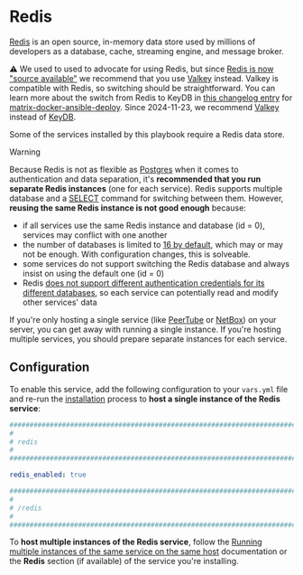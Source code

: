 # Redis

[Redis](https://redis.io/) is an open source, in-memory data store used by millions of developers as a database, cache, streaming engine, and message broker.

⚠️ We used to used to advocate for using Redis, but since [Redis is now "source available"](https://redis.com/blog/redis-adopts-dual-source-available-licensing/) we recommend that you use [Valkey](valkey.md) instead. Valkey is compatible with Redis, so switching should be straightforward. You can learn more about the switch from Redis to KeyDB in [this changelog entry](https://github.com/spantaleev/matrix-docker-ansible-deploy/blob/50813c600db1c47b1f3e76707b81fe05d6c46ef5/CHANGELOG.md#backward-compatibility-break-the-playbook-now-defaults-to-valkey-instead-of-redis) for [matrix-docker-ansible-deploy](https://github.com/spantaleev/matrix-docker-ansible-deploy). Since 2024-11-23, we recommend [Valkey](valkey.md) instead of [KeyDB](./keydb.md).

Some of the services installed by this playbook require a Redis data store.

> [!WARNING]
> Because Redis is not as flexible as [Postgres](postgres.md) when it comes to authentication and data separation, it's **recommended that you run separate Redis instances** (one for each service). Redis supports multiple database and a [SELECT](https://redis.io/commands/select/) command for switching between them. However, **reusing the same Redis instance is not good enough** because:

- if all services use the same Redis instance and database (id = 0), services may conflict with one another
- the number of databases is limited to [16 by default](https://github.com/redis/redis/blob/aa2403ca98f6a39b6acd8373f8de1a7ba75162d5/redis.conf#L376-L379), which may or may not be enough. With configuration changes, this is solveable.
- some services do not support switching the Redis database and always insist on using the default one (id = 0)
- Redis [does not support different authentication credentials for its different databases](https://stackoverflow.com/a/37262596), so each service can potentially read and modify other services' data

If you're only hosting a single service (like [PeerTube](peertube.md) or [NetBox](netbox.md)) on your server, you can get away with running a single instance. If you're hosting multiple services, you should prepare separate instances for each service.


## Configuration

To enable this service, add the following configuration to your `vars.yml` file and re-run the [installation](../installing.md) process to **host a single instance of the Redis service**:

```yaml
########################################################################
#                                                                      #
# redis                                                                #
#                                                                      #
########################################################################

redis_enabled: true

########################################################################
#                                                                      #
# /redis                                                               #
#                                                                      #
########################################################################
```

To **host multiple instances of the Redis service**, follow the [Running multiple instances of the same service on the same host](../running-multiple-instances.md) documentation or the **Redis** section (if available) of the service you're installing.
